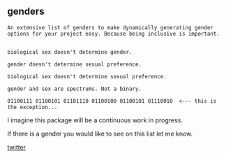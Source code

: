 ## genders

```An extensive list of genders to make dynamically generating gender options for your project easy. Because being inclusive is important.```


```Remember...

biological sex doesn't determine gender.

gender doesn't determine sexual preference.

biological sex doesn't determine sexual preference.

gender and sex are spectrums. Not a binary.

01100111 01100101 01101110 01100100 01100101 01110010  <--- this is the exception...
```

I imagine this package will be a continuous work in progress.

If there is a gender you would like to see on this list let me know.

[twitter](https://twitter.com/144Megs)
